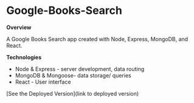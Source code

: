 # Google-Books-Search

**Overview**

A Google Books Search app created with Node, Express, MongoDB, and React. 

**Technologies**
  * Node & Express - server development, data routing
  * MongoDB & Mongoose- data storage/ queries
  * React - User interface 

[See the Deployed Version](link to deployed version)
